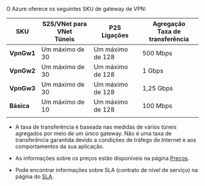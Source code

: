 O Azure oferece os seguintes SKU de gateway de VPN:

|**SKU**   | **S2S/VNet para VNet<br>Túneis** | **P2S<br>Ligações** | **Agregação<br>Taxa de transferência** |
|---       | ---                             | ---                    | ---                         |
|**VpnGw1**| Um máximo de 30                         | Um máximo de 128               | 500 Mbps                    |
|**VpnGw2**| Um máximo de 30                         | Um máximo de 128               | 1 Gbps                      |
|**VpnGw3**| Um máximo de 30                         | Um máximo de 128               | 1,25 Gbps                   |
|**Básica** | Um máximo de 10                         | Um máximo de 128               | 100 Mbps                    | 
|          |                                 |                        |                             | 

- A taxa de transferência é baseada nas medidas de vários túneis agregados por meio de um único gateway. Não é uma taxa de transferência garantida devido a condições de tráfego de Internet e aos comportamentos da sua aplicação.

- As informações sobre os preços estão disponíveis na página [Preços](https://azure.microsoft.com/pricing/details/vpn-gateway).

- Pode encontrar informações sobre SLA (contrato de nível de serviço) na página do [SLA](https://azure.microsoft.com/en-us/support/legal/sla/vpn-gateway/).